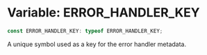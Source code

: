 # Variable: ERROR\_HANDLER\_KEY

```ts
const ERROR_HANDLER_KEY: typeof ERROR_HANDLER_KEY;
```

A unique symbol used as a key for the error handler metadata.

